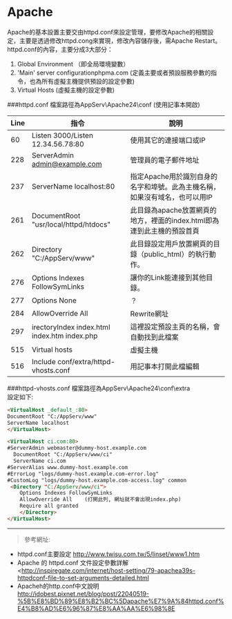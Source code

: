 # Apache

Apache的基本設置主要交由httpd.conf來設定管理，要修改Apache的相關設定，主要是透過修改httpd.cong來實現，修改內容儲存後，需Apache Restart。httpd.conf的內容，主要分成3大部分：

1.  Global Environment （即全局環境變數）
2.  'Main' server configurationphpma.com (定義主要或者預設服務參數的指令，也為所有虛擬主機提供預設的設定參數)
3.  Virtual Hosts (虛擬主機的設定參數)

###httpd.conf
檔案路徑為AppServ\Apache24\conf (使用記事本開啟)

|Line|指令|說明|
| ------| ------ |------ |
|60  | Listen 3000/Listen 12.34.56.78:80  |使用其它的連接端口或IP |
|228 | ServerAdmin admin@example.com　    |管理員的電子郵件地址         |
|237 | ServerName localhost:80　　　　    | 指定Apache用於識別自身的名字和埠號。此為主機名稱，如果沒有域名，也可以用IP |
|261 | DocumentRoot "usr/local/httpd/htdocs"  |此目錄為apache放置網頁的地方，裡面的index.html即為連到此主機的預設首頁|
|262 | Directory "C:/AppServ/www"             | 此目錄設定用戶放置網頁的目錄（public_html）的執行動作。   |
|276 | Options Indexes FollowSymLinks | 讓你的Link能連接到其他目錄。 |
|277 | Options None |？  |
|284 | AllowOverride All | Rewrite網址 |
|297 | irectoryIndex index.html index.htm index.php   | 這裡設定預設主頁的名稱，會自動找到此檔案 |
|515 |Virtual hosts |虛擬主機|
|516 |Include conf/extra/httpd-vhosts.conf|用記事本打開此檔編輯|

###httpd-vhosts.conf
檔案路徑為AppServ\Apache24\conf\extra     
設定如下:
```html
<VirtualHost _default_:80>
DocumentRoot "C:/AppServ/www"
ServerName localhost
</VirtualHost>

<VirtualHost ci.com:80>    
#ServerAdmin webmaster@dummy-host.example.com    
  DocumentRoot "C:/AppServ/www/ci"    
  ServerName ci.com    
#ServerAlias www.dummy-host.example.com    
#ErrorLog "logs/dummy-host.example.com-error.log"    
#CustomLog "logs/dummy-host.example.com-access.log" common    
 <Directory "C:/AppServ/www/ci">    
	Options Indexes FollowSymLinks
	AllowOverride All    (打開此列, 網址就不會出現index.php)
	Require all granted
	</Directory>
</VirtualHost>
```
---
>參考網址:
- httpd.conf主要設定 <http://www.twisu.com.tw/5/linset/www1.htm>
- Apache 的 httpd.conf 文件設定參數詳解 <http://inspiregate.com/internet/host-setting/79-apachea39s-httpdconf-file-to-set-arguments-detailed.html
-  Apacheh的http.conf中文說明 <http://idobest.pixnet.net/blog/post/22040519-%5B%E8%BD%89%E8%B2%BC%5Dapache%E7%9A%84httpd.conf%E4%B8%AD%E6%96%87%E8%AA%AA%E6%98%8E>

